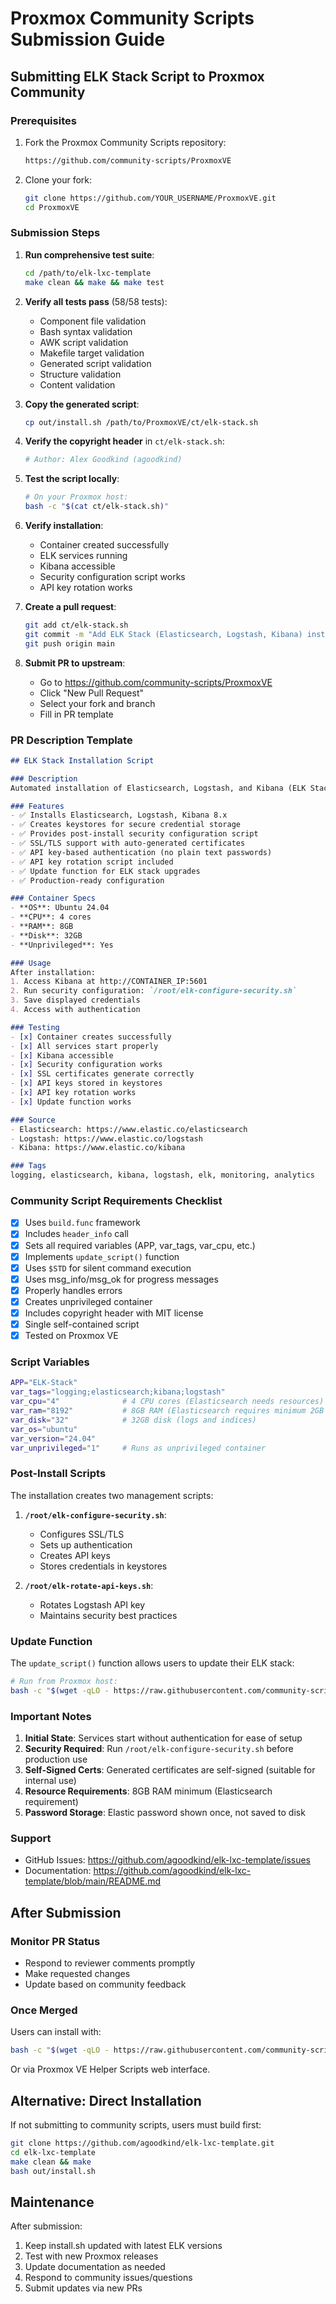 # Proxmox Community Scripts Submission Guide

## Submitting ELK Stack Script to Proxmox Community

### Prerequisites

1. Fork the Proxmox Community Scripts repository:
   ```bash
   https://github.com/community-scripts/ProxmoxVE
   ```

2. Clone your fork:
   ```bash
   git clone https://github.com/YOUR_USERNAME/ProxmoxVE.git
   cd ProxmoxVE
   ```

### Submission Steps

1. **Run comprehensive test suite**:
   ```bash
   cd /path/to/elk-lxc-template
   make clean && make && make test
   ```

2. **Verify all tests pass** (58/58 tests):
   - Component file validation
   - Bash syntax validation
   - AWK script validation
   - Makefile target validation
   - Generated script validation
   - Structure validation
   - Content validation

3. **Copy the generated script**:
   ```bash
   cp out/install.sh /path/to/ProxmoxVE/ct/elk-stack.sh
   ```

4. **Verify the copyright header** in `ct/elk-stack.sh`:
   ```bash
   # Author: Alex Goodkind (agoodkind)
   ```

5. **Test the script locally**:
   ```bash
   # On your Proxmox host:
   bash -c "$(cat ct/elk-stack.sh)"
   ```

6. **Verify installation**:
   - Container created successfully
   - ELK services running
   - Kibana accessible
   - Security configuration script works
   - API key rotation works

7. **Create a pull request**:
   ```bash
   git add ct/elk-stack.sh
   git commit -m "Add ELK Stack (Elasticsearch, Logstash, Kibana) installation script"
   git push origin main
   ```

8. **Submit PR to upstream**:
   - Go to https://github.com/community-scripts/ProxmoxVE
   - Click "New Pull Request"
   - Select your fork and branch
   - Fill in PR template

### PR Description Template

```markdown
## ELK Stack Installation Script

### Description
Automated installation of Elasticsearch, Logstash, and Kibana (ELK Stack) version 8.x on Ubuntu 24.04 LXC containers.

### Features
- ✅ Installs Elasticsearch, Logstash, Kibana 8.x
- ✅ Creates keystores for secure credential storage
- ✅ Provides post-install security configuration script
- ✅ SSL/TLS support with auto-generated certificates
- ✅ API key-based authentication (no plain text passwords)
- ✅ API key rotation script included
- ✅ Update function for ELK stack upgrades
- ✅ Production-ready configuration

### Container Specs
- **OS**: Ubuntu 24.04
- **CPU**: 4 cores
- **RAM**: 8GB
- **Disk**: 32GB
- **Unprivileged**: Yes

### Usage
After installation:
1. Access Kibana at http://CONTAINER_IP:5601
2. Run security configuration: `/root/elk-configure-security.sh`
3. Save displayed credentials
4. Access with authentication

### Testing
- [x] Container creates successfully
- [x] All services start properly
- [x] Kibana accessible
- [x] Security configuration works
- [x] SSL certificates generate correctly
- [x] API keys stored in keystores
- [x] API key rotation works
- [x] Update function works

### Source
- Elasticsearch: https://www.elastic.co/elasticsearch
- Logstash: https://www.elastic.co/logstash
- Kibana: https://www.elastic.co/kibana

### Tags
logging, elasticsearch, kibana, logstash, elk, monitoring, analytics
```

### Community Script Requirements Checklist

- [x] Uses `build.func` framework
- [x] Includes `header_info` call
- [x] Sets all required variables (APP, var_tags, var_cpu, etc.)
- [x] Implements `update_script()` function
- [x] Uses `$STD` for silent command execution
- [x] Uses msg_info/msg_ok for progress messages
- [x] Properly handles errors
- [x] Creates unprivileged container
- [x] Includes copyright header with MIT license
- [x] Single self-contained script
- [x] Tested on Proxmox VE

### Script Variables

```bash
APP="ELK-Stack"
var_tags="logging;elasticsearch;kibana;logstash"
var_cpu="4"              # 4 CPU cores (Elasticsearch needs resources)
var_ram="8192"           # 8GB RAM (Elasticsearch requires minimum 2GB heap)
var_disk="32"            # 32GB disk (logs and indices)
var_os="ubuntu"
var_version="24.04"
var_unprivileged="1"     # Runs as unprivileged container
```

### Post-Install Scripts

The installation creates two management scripts:

1. **`/root/elk-configure-security.sh`**:
   - Configures SSL/TLS
   - Sets up authentication
   - Creates API keys
   - Stores credentials in keystores

2. **`/root/elk-rotate-api-keys.sh`**:
   - Rotates Logstash API key
   - Maintains security best practices

### Update Function

The `update_script()` function allows users to update their ELK stack:
```bash
# Run from Proxmox host:
bash -c "$(wget -qLO - https://raw.githubusercontent.com/community-scripts/ProxmoxVE/main/ct/elk-stack.sh)" -s --update
```

### Important Notes

1. **Initial State**: Services start without authentication for ease of setup
2. **Security Required**: Run `/root/elk-configure-security.sh` before production use
3. **Self-Signed Certs**: Generated certificates are self-signed (suitable for internal use)
4. **Resource Requirements**: 8GB RAM minimum (Elasticsearch requirement)
5. **Password Storage**: Elastic password shown once, not saved to disk

### Support

- GitHub Issues: https://github.com/agoodkind/elk-lxc-template/issues
- Documentation: https://github.com/agoodkind/elk-lxc-template/blob/main/README.md

## After Submission

### Monitor PR Status
- Respond to reviewer comments promptly
- Make requested changes
- Update based on community feedback

### Once Merged
Users can install with:
```bash
bash -c "$(wget -qLO - https://raw.githubusercontent.com/community-scripts/ProxmoxVE/main/ct/elk-stack.sh)"
```

Or via Proxmox VE Helper Scripts web interface.

## Alternative: Direct Installation

If not submitting to community scripts, users must build first:

```bash
git clone https://github.com/agoodkind/elk-lxc-template.git
cd elk-lxc-template
make clean && make
bash out/install.sh
```

## Maintenance

After submission:
1. Keep install.sh updated with latest ELK versions
2. Test with new Proxmox releases
3. Update documentation as needed
4. Respond to community issues/questions
5. Submit updates via new PRs

